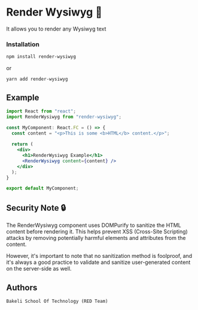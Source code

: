 # Render Wysiwyg :rocket:

It allows you to render any Wysiwyg text

### Installation
```bash
npm install render-wysiwyg
```
or
```
yarn add render-wysiwyg
```

## Example
```jsx
import React from "react";
import RenderWysiwyg from "render-wysiwyg";

const MyComponent: React.FC = () => {
  const content = "<p>This is some <b>HTML</b> content.</p>";
  
  return (
    <div>
      <h1>RenderWysiwyg Example</h1>
      <RenderWysiwyg content={content} />
    </div>
  );
}

export default MyComponent;
```

## Security Note :lock:
The RenderWysiwyg component uses DOMPurify to sanitize the HTML content before rendering it. This helps prevent XSS (Cross-Site Scripting) attacks by removing potentially harmful elements and attributes from the content.

However, it's important to note that no sanitization method is foolproof, and it's always a good practice to validate and sanitize user-generated content on the server-side as well.

## Authors

    Bakeli School Of Technology (RED Team)
